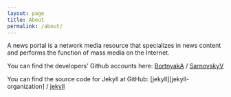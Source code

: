 ```yaml
---
layout: page
title: About
permalink: /about/
---
```


A news portal is a network media resource that specializes in news content and performs the function of mass media on the Internet.

You can find the developers' Github accounts here:
[BortnyakA](https://github.com/BortnyakA) /
[SarnovskyV](https://github.com/jekyll/minima)

You can find the source code for Jekyll at GitHub:
[jekyll][jekyll-organization] /
[jekyll](https://github.com/SarnovskyV)


